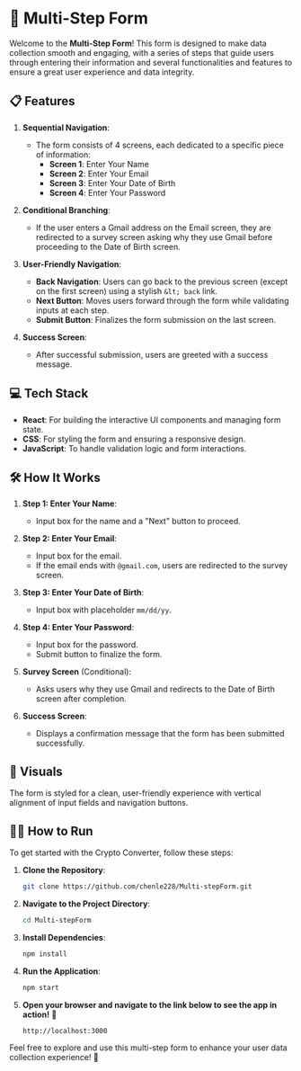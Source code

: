# 🚀 Multi-Step Form

Welcome to the **Multi-Step Form**! This form is designed to make data collection smooth and engaging, with a series of steps that guide users through entering their information and several functionalities and features to ensure a great user experience and data integrity.

## 📋 Features

1. **Sequential Navigation**:
   - The form consists of 4 screens, each dedicated to a specific piece of information:
     - **Screen 1**: Enter Your Name
     - **Screen 2**: Enter Your Email
     - **Screen 3**: Enter Your Date of Birth
     - **Screen 4**: Enter Your Password

2. **Conditional Branching**:
   - If the user enters a Gmail address on the Email screen, they are redirected to a survey screen asking why they use Gmail before proceeding to the Date of Birth screen.

3. **User-Friendly Navigation**:
   - **Back Navigation**: Users can go back to the previous screen (except on the first screen) using a stylish `&lt; back` link.
   - **Next Button**: Moves users forward through the form while validating inputs at each step.
   - **Submit Button**: Finalizes the form submission on the last screen.

4. **Success Screen**:
   - After successful submission, users are greeted with a success message.

## 💻 Tech Stack

- **React**: For building the interactive UI components and managing form state.
- **CSS**: For styling the form and ensuring a responsive design.
- **JavaScript**: To handle validation logic and form interactions.

## 🛠️ How It Works

1. **Step 1: Enter Your Name**:
   - Input box for the name and a "Next" button to proceed.

2. **Step 2: Enter Your Email**:
   - Input box for the email. 
   - If the email ends with `@gmail.com`, users are redirected to the survey screen.

3. **Step 3: Enter Your Date of Birth**:
   - Input box with placeholder `mm/dd/yy`. 

4. **Step 4: Enter Your Password**:
   - Input box for the password.
   - Submit button to finalize the form.

5. **Survey Screen** (Conditional):
   - Asks users why they use Gmail and redirects to the Date of Birth screen after completion.

6. **Success Screen**:
   - Displays a confirmation message that the form has been submitted successfully.

## 🎨 Visuals

The form is styled for a clean, user-friendly experience with vertical alignment of input fields and navigation buttons.

## 🏃‍♀️ How to Run 
To get started with the Crypto Converter, follow these steps:

1. **Clone the Repository**:
   ```bash
   git clone https://github.com/chenle228/Multi-stepForm.git
2. **Navigate to the Project Directory**:
   ```bash
   cd Multi-stepForm
3. **Install Dependencies**:
   ```bash
   npm install
4. **Run the Application**:
   ```bash
   npm start
5. **Open your browser and navigate to the link below to see the app in action!** 🚀
   ```bash
   http://localhost:3000

Feel free to explore and use this multi-step form to enhance your user data collection experience! 🎉
